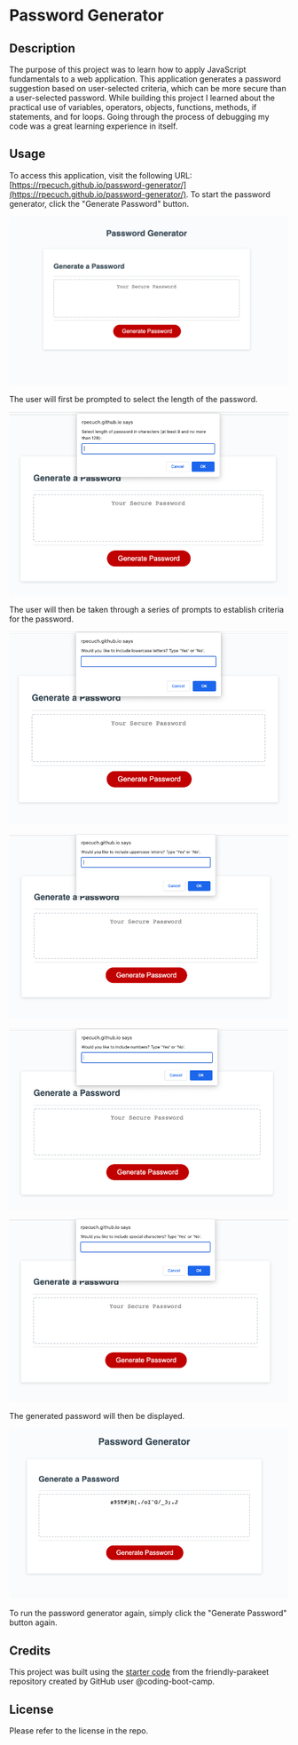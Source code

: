 # Password Generator

## Description

The purpose of this project was to learn how to apply JavaScript fundamentals to a web application. This application generates a password suggestion based on user-selected criteria, which can be more secure than a user-selected password. While building this project I learned about the practical use of variables, operators, objects, functions, methods, if statements, and for loops. Going through the process of debugging my code was a great learning experience in itself.

## Usage

To access this application, visit the following URL: [https://rpecuch.github.io/password-generator/](https://rpecuch.github.io/password-generator/). To start the password generator, click the "Generate Password" button.

![home page](./assets/images/home-page.png)

The user will first be prompted to select the length of the password.

![window asking for password length](./assets/images/select-length.png)

The user will then be taken through a series of prompts to establish criteria for the password.

![window asking to include lowercase letters](./assets/images/lower-include.png)

![window asking to include uppercase letters](./assets/images/upper-include.png)

![window asking to include numbers](./assets/images/number-include.png)

![window asking to include special characters](./assets/images/special-include.png)

The generated password will then be displayed.

![box displaying generated password](./assets/images/generated-password.png)

To run the password generator again, simply click the "Generate Password" button again.

## Credits

This project was built using the [starter code](https://github.com/coding-boot-camp/friendly-parakeet) from the friendly-parakeet repository created by GitHub user @coding-boot-camp.

## License

Please refer to the license in the repo.